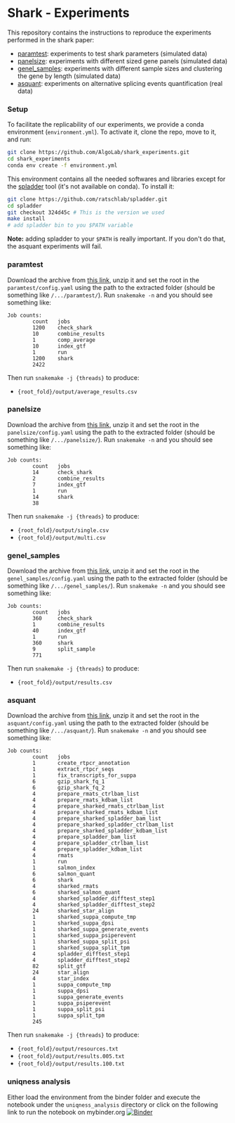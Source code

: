 # Shark - Experiments
This repository contains the instructions to reproduce the experiments performed in the shark paper:
* [paramtest](#paramtest): experiments to test shark parameters (simulated data)
* [panelsize](#panelsize): experiments with different sized gene panels (simulated data)
* [genel_samples](#genel_samples): experiments with different sample sizes and clustering the gene by length (simulated data)
* [asquant](#asquant): experiments on alternative splicing events quantification (real data)

### Setup

To facilitate the replicability of our experiments, we provide a conda environment (`environment.yml`). To activate it, clone the repo, move to it, and run:
```bash
git clone https://github.com/AlgoLab/shark_experiments.git
cd shark_experiments
conda env create -f environment.yml
```
This environment contains all the needed softwares and libraries except for the [spladder](https://github.com/ratschlab/spladder) tool (it's not available on conda). To install it:
```bash
git clone https://github.com/ratschlab/spladder.git
cd spladder
git checkout 324d45c # This is the version we used
make install
# add spladder bin to you $PATH variable
```
**Note:** adding spladder to your `$PATH` is really important. If you don't do that, the asquant experiments will fail.

### paramtest
Download the archive from [this link](https://drive.google.com/file/d/1D4BtTfhE8RLyBA2Y3v-epJGuP-x-mXmf/view), unzip it and set the root in the `paramtest/config.yaml` using the path to the extracted folder (should be something like `/.../paramtest/`). Run `snakemake -n` and you should see something like:
```
Job counts:
        count   jobs
        1200    check_shark
        10      combine_results
        1       comp_average
        10      index_gtf
        1       run
        1200    shark
        2422
```

Then run `snakemake -j {threads}` to produce:
* `{root_fold}/output/average_results.csv`

### panelsize
Download the archive from [this link](https://drive.google.com/file/d/14oO2O6p9oAmt8ejvuNvNCqtZhbmCRx3F/view), unzip it and set the root in the `panelsize/config.yaml` using the path to the extracted folder (should be something like `/.../panelsize/`). Run `snakemake -n` and you should see something like:
```
Job counts:
        count   jobs
        14      check_shark
        2       combine_results
        7       index_gtf
        1       run
        14      shark
        38
```

Then run `snakemake -j {threads}` to produce:
* `{root_fold}/output/single.csv`
* `{root_fold}/output/multi.csv`

### genel_samples
Download the archive from [this link](https://drive.google.com/file/d/1YxJvqeMacMLoRdXlw_7Tw7tsMwMpPvp1/view), unzip it and set the root in the `genel_samples/config.yaml` using the path to the extracted folder (should be something like `/.../genel_samples/`). Run `snakemake -n` and you should see something like:
```
Job counts:
        count   jobs
        360     check_shark
        1       combine_results
        40      index_gtf
        1       run
        360     shark
        9       split_sample
        771
```

Then run `snakemake -j {threads}` to produce:
* `{root_fold}/output/results.csv`

### asquant
Download the archive from [this link](https://drive.google.com/file/d/1xW5JxKH1OL5dWDcrOPFGW9l40tEjHHph/view), unzip it and set the root in the `asquant/config.yaml` using the path to the extracted folder (should be something like `/.../asquant/`). Run `snakemake -n` and you should see something like:
```
Job counts:
        count   jobs
        1       create_rtpcr_annotation
        1       extract_rtpcr_seqs
        1       fix_transcripts_for_suppa
        6       gzip_shark_fq_1
        6       gzip_shark_fq_2
        4       prepare_rmats_ctrlbam_list
        4       prepare_rmats_kdbam_list
        4       prepare_sharked_rmats_ctrlbam_list
        4       prepare_sharked_rmats_kdbam_list
        4       prepare_sharked_spladder_bam_list
        4       prepare_sharked_spladder_ctrlbam_list
        4       prepare_sharked_spladder_kdbam_list
        4       prepare_spladder_bam_list
        4       prepare_spladder_ctrlbam_list
        4       prepare_spladder_kdbam_list
        4       rmats
        1       run
        1       salmon_index
        6       salmon_quant
        6       shark
        4       sharked_rmats
        6       sharked_salmon_quant
        4       sharked_spladder_difftest_step1
        4       sharked_spladder_difftest_step2
        24      sharked_star_align
        1       sharked_suppa_compute_tmp
        1       sharked_suppa_dpsi
        1       sharked_suppa_generate_events
        1       sharked_suppa_psiperevent
        1       sharked_suppa_split_psi
        1       sharked_suppa_split_tpm
        4       spladder_difftest_step1
        4       spladder_difftest_step2
        82      split_gtf
        24      star_align
        4       star_index
        1       suppa_compute_tmp
        1       suppa_dpsi
        1       suppa_generate_events
        1       suppa_psiperevent
        1       suppa_split_psi
        1       suppa_split_tpm
        245
```

Then run `snakemake -j {threads}` to produce:
* `{root_fold}/output/resources.txt`
* `{root_fold}/output/results.005.txt`
* `{root_fold}/output/results.100.txt`

### uniqness analysis

Either load the environment from the binder folder and execute the notebook under the `uniqness_analysis` directory or click on the following link to run the notebook on mybinder.org [![Binder](https://mybinder.org/badge_logo.svg)](https://mybinder.org/v2/gh/AlgoLab/shark_experiments/master)
